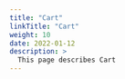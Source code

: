 ```yaml
---
title: "Cart"
linkTitle: "Cart"
weight: 10
date: 2022-01-12
description: >
  This page describes Cart
---
```


